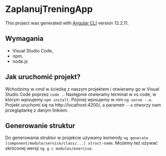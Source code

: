 # ZaplanujTreningApp

This project was generated with [Angular CLI](https://github.com/angular/angular-cli) version 12.2.11.

## Wymagania

- Visual Studio Code,
- npm,
- node.js

## Jak uruchomić projekt?

Wchodzimy w cmd w ścieżkę z naszym projektem i otwieramy go w Visual Studio Code poprzez `code .`. Następnie otwieramy terminal w vs code, w którym wpisujemy `npm install`. Później wpisujemy w nim `ng serve --o`. Projekt uruchomi się na http://localhost:4200/, a parametr `--o` otworzy nam przeglądarkę z danym linkiem.

## Generowanie struktur

Do generowania struktur w projekcie używamy komendy `ng generate [component/module/service/class/...] struct-name`. Możemy też używać skróconej wersji `ng g c modules/exercise`.
